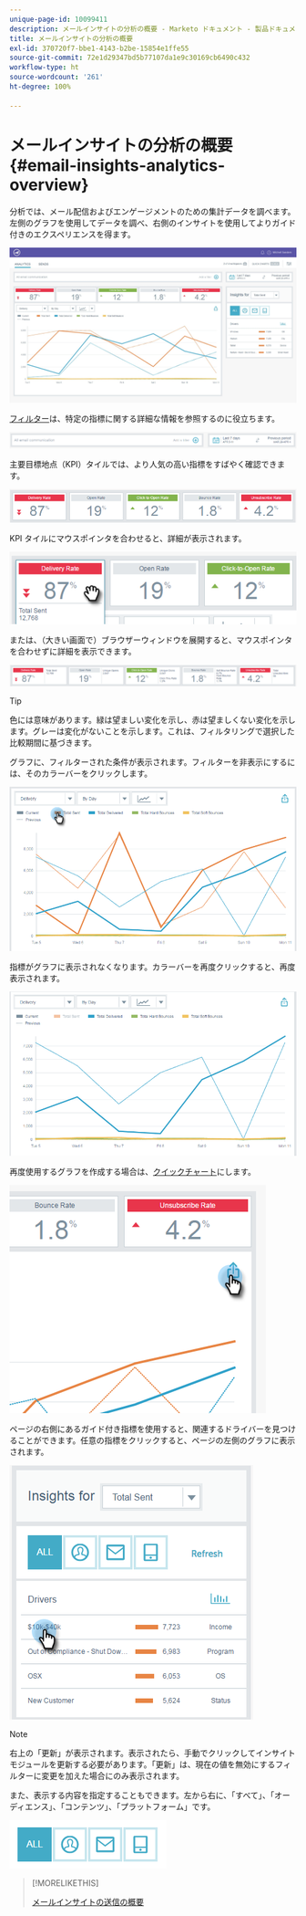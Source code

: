 ```yaml
---
unique-page-id: 10099411
description: メールインサイトの分析の概要 - Marketo ドキュメント - 製品ドキュメント
title: メールインサイトの分析の概要
exl-id: 370720f7-bbe1-4143-b2be-15854e1ffe55
source-git-commit: 72e1d29347bd5b77107da1e9c30169cb6490c432
workflow-type: ht
source-wordcount: '261'
ht-degree: 100%

---
```


# メールインサイトの分析の概要 {#email-insights-analytics-overview}

分析では、メール配信およびエンゲージメントのための集計データを調べます。左側のグラフを使用してデータを調べ、右側のインサイトを使用してよりガイド付きのエクスペリエンスを得ます。

![](assets/emailanalytics-1.jpg)

[フィルター](/help/marketo/product-docs/reporting/email-insights/filtering-in-email-insights.md)は、特定の指標に関する詳細な情報を参照するのに役立ちます。

![](assets/filter-field.png)

主要目標地点（KPI）タイルでは、より人気の高い指標をすばやく確認できます。

![](assets/kpi.png)

KPI タイルにマウスポインタを合わせると、詳細が表示されます。

![](assets/kpi-hover.png)

または、（大きい画面で）ブラウザーウィンドウを展開すると、マウスポインタを合わせずに詳細を表示できます。

![](assets/kpi-wide.png)

>[!TIP]
>
>色には意味があります。緑は望ましい変化を示し、赤は望ましくない変化を示します。グレーは変化がないことを示します。これは、フィルタリングで選択した比較期間に基づきます。

グラフに、フィルターされた条件が表示されます。フィルターを非表示にするには、そのカラーバーをクリックします。

![](assets/chart1.png)

指標がグラフに表示されなくなります。カラーバーを再度クリックすると、再度表示されます。

![](assets/chart2.png)

再度使用するグラフを作成する場合は、[クイックチャート](/help/marketo/product-docs/reporting/email-insights/email-insights-quick-charts.md)にします。

![](assets/quick-chart.png)

ページの右側にあるガイド付き指標を使用すると、関連するドライバーを見つけることができます。任意の指標をクリックすると、ページの左側のグラフに表示されます。

![](assets/guided-metrics-ps.png)

>[!NOTE]
>
>右上の「更新」が表示されます。表示されたら、手動でクリックしてインサイトモジュールを更新する必要があります。「更新」は、現在の値を無効にするフィルターに変更を加えた場合にのみ表示されます。

また、表示する内容を指定することもできます。左から右に、「すべて」、「オーディエンス」、「コンテンツ」、「プラットフォーム」です。

![](assets/guided-bar.png)

>[!MORELIKETHIS]
>
>[メールインサイトの送信の概要](/help/marketo/product-docs/reporting/email-insights/email-insights-sends-overview.md)
